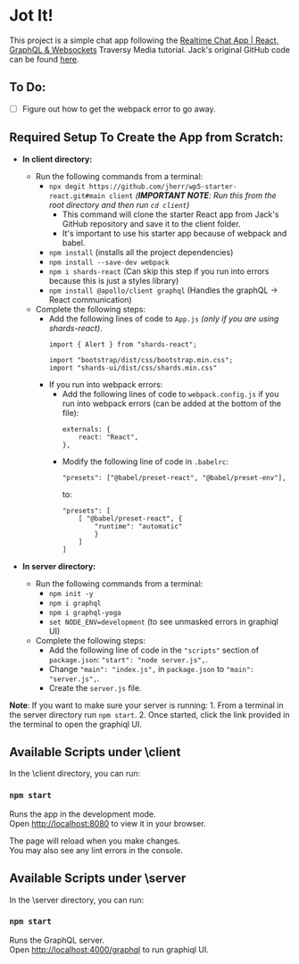 # Jot It!

This project is a simple chat app following the [Realtime Chat App | React, GraphQL & Websockets](https://youtu.be/E3NHd-PkLrQ) Traversy Media tutorial. Jack's original GitHub code can be found [here](https://github.com/jherr/chat-o-matic.git).

## To Do:

-   [ ] Figure out how to get the webpack error to go away.
<!-- - [ ] Set up uuid to get automatic user IDs.
-   [ ] Enable the following features:
    -   [ ] Usernames
    -   [ ] Message date/time stamps
    -   [ ] Photo/video uploads
    -   [ ] Profile photos
    -   [ ] Create app logo -->

## Required Setup To Create the App from Scratch:

-   __In client directory:__

    -   Run the following commands from a terminal:
        -   `npx degit https://github.com/jherr/wp5-starter-react.git#main client` _(__IMPORTANT NOTE__: Run this from the root directory and then run `cd client`)_
            -   This command will clone the starter React app from Jack's GitHub repository and save it to the client folder.
            -   It's important to use his starter app because of webpack and babel.
        -   `npm install` (installs all the project dependencies)
        -   `npm install --save-dev webpack`
        -   `npm i shards-react` (Can skip this step if you run into errors because this is just a styles library)
        -   `npm install @apollo/client graphql` (Handles the graphQL → React communication)
    -   Complete the following steps: 
        - Add the following lines of code to `App.js` _(only if you are using shards-react)_.
            ```
            import { Alert } from "shards-react";

            import "bootstrap/dist/css/bootstrap.min.css";
            import "shards-ui/dist/css/shards.min.css"
            ```
        - If you run into webpack errors:
            - Add the following lines of code to `webpack.config.js` if you run into webpack errors (can be added at the bottom of the file):
                ```
                externals: {
                    react: "React",
                },
                ```
            - Modify the following line of code in `.babelrc`:
                ```
                "presets": ["@babel/preset-react", "@babel/preset-env"],
                ```
                to:
                ```
                "presets": [
                    [ "@babel/preset-react", {
                        "runtime": "automatic"
                        }
                    ]
                ]
                ```

-   __In server directory:__
    -   Run the following commands from a terminal:
        -   `npm init -y`
        -   `npm i graphql`
        -   `npm i graphql-yoga`
        -   `set NODE_ENV=development` (to see unmasked errors in graphiql UI)
    -   Complete the following steps:
        -   Add the following line of code in the `"scripts"` section of `package.json`: `"start": "node server.js",`.
        -   Change `"main": "index.js",` in `package.json` to `"main": "server.js",`.
        -   Create the `server.js` file.

__Note__: If you want to make sure your server is running: 1. From a terminal in the server directory run `npm start`. 2. Once started, click the link provided in the terminal to open the graphiql UI.

## Available Scripts under \client

In the \client directory, you can run:

### `npm start`

Runs the app in the development mode.\
Open [http://localhost:8080](http://localhost:8080) to view it in your browser.

The page will reload when you make changes.\
You may also see any lint errors in the console.


## Available Scripts under \server

In the \server directory, you can run:

### `npm start`

Runs the GraphQL server.\
Open [http://localhost:4000/graphql](http://localhost:4000/graphql) to run graphiql UI.
